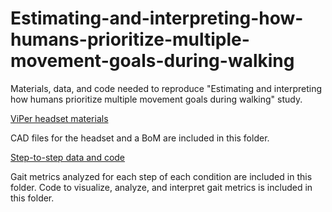 # Estimating-and-interpreting-how-humans-prioritize-multiple-movement-goals-during-walking
Materials, data, and code needed to reproduce "Estimating and interpreting how humans prioritize multiple movement goals during walking" study.

<ins>ViPer headset materials</ins>

CAD files for the headset and a BoM are included in this folder.

<ins>Step-to-step data and code</ins>

Gait metrics analyzed for each step of each condition are included in this folder. Code to visualize, analyze, and interpret gait metrics is included in this folder.
